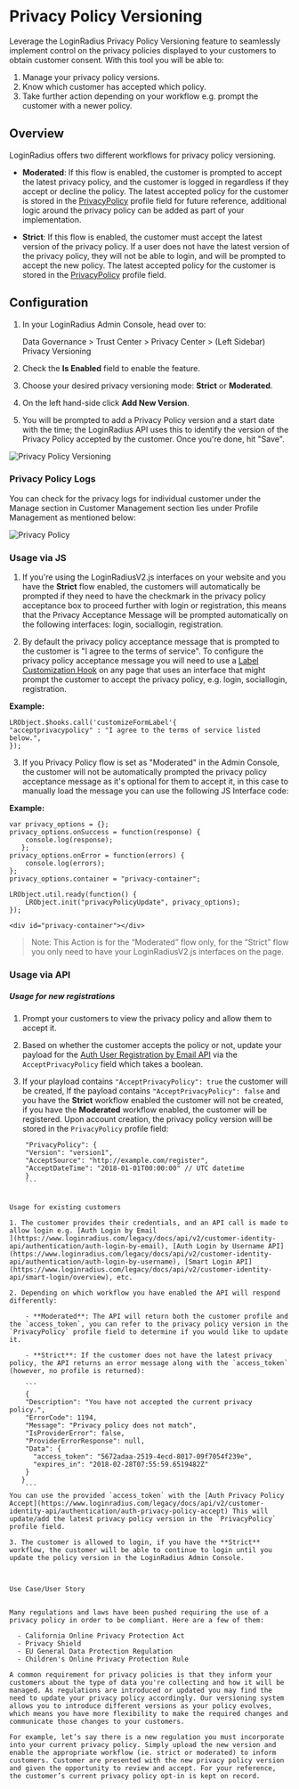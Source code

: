 # Privacy Policy Versioning

Leverage the LoginRadius Privacy Policy Versioning feature to seamlessly implement control on the privacy policies displayed to your customers to obtain customer consent. With this tool you will be able to: 

1. Manage your privacy policy versions.
2. Know which customer has accepted which policy.
3. Take further action depending on your workflow e.g. prompt the customer with a newer policy.


## Overview

LoginRadius offers two different workflows for privacy policy versioning.

- **Moderated**: If this flow is enabled, the customer is prompted to accept the latest privacy policy, and the customer is logged in regardless if they accept or decline the policy. The latest accepted policy for the customer is stored in the [PrivacyPolicy](https://www.loginradius.com/legacy/docs/api/v2/getting-started/data-points-and-response-codes/detailed-data-points) profile field for future reference, additional logic around the privacy policy can be added as part of your implementation. 


- **Strict**: If this flow is enabled, the customer must accept the latest version of the privacy policy. If a user does not have the latest version of the privacy policy, they will not be able to login, and will be prompted to accept the new policy. The latest accepted policy for the customer is stored in the [PrivacyPolicy](https://www.loginradius.com/legacy/docs/api/v2/getting-started/data-points-and-response-codes/detailed-data-points) profile field.


## Configuration

1. In your LoginRadius Admin Console, head over to:

	Data Governance > Trust Center > Privacy Center > (Left Sidebar) Privacy Versioning 

2. Check the **Is Enabled** field to enable the feature. 

3. Choose your desired privacy versioning mode: **Strict** or **Moderated**.

4. On the left hand-side click **Add New Version**.

3. You will be prompted to add a Privacy Policy version and a start date with the time; the LoginRadius API uses this to identify the version of the Privacy Policy accepted by the customer. Once you're done, hit "Save".

![Privacy Policy Versioning](https://apidocs.lrcontent.com/images/ppv1_23705e91ce0a279668.20076225.gif "Privacy Policy Versioning")

### Privacy Policy Logs


You can check for the privacy logs for individual customer under the Manage section in Customer Management section lies under Profile Management as mentioned below:

![Privacy Policy](https://apidocs.lrcontent.com/images/Customer-Managem_3127361d4f58992f6c1.25551330.png "Privacy Policy")

### Usage via JS 

1. If you're using the LoginRadiusV2.js interfaces on your website and you have the **Strict** flow enabled, the customers will automatically be prompted if they need to have the checkmark in the privacy policy acceptance box to proceed further with login or registration, this means that the Privacy Acceptance Message will be prompted automatically on the following interfaces: login, sociallogin, registration. 

2. By default the privacy policy acceptance message that is prompted to the customer is "I agree to the terms of service". To configure the privacy policy acceptance message you will need to use a [Label Customization Hook](https://www.loginradius.com/legacy/docs/api/v2/deployment/js-libraries/javascript-hooks#labelcustomizationhook1) on any page that uses an interface that might prompt the customer to accept the privacy policy, e.g. login, sociallogin, registration.

  **Example:**
  ```
  LRObject.$hooks.call('customizeFormLabel'{
  "acceptprivacypolicy" : "I agree to the terms of service listed below.",
  });
  ```

3. If you Privacy Policy flow is set as "Moderated" in the Admin Console, the customer will not be automatically prompted the privacy policy acceptance message as it's optional for them to accept it, in this case to manually load the message you can use the following JS Interface code:

  **Example:**
  ```
  var privacy_options = {};
  privacy_options.onSuccess = function(response) {
      console.log(response);
     };
  privacy_options.onError = function(errors) {
      console.log(errors);
  };
  privacy_options.container = "privacy-container";

  LRObject.util.ready(function() {
      LRObject.init("privacyPolicyUpdate", privacy_options);
  });
  ```

  `<div id="privacy-container"></div>`

  > Note: This Action is for the “Moderated” flow only, for the “Strict” flow you only need to have your LoginRadiusV2.js interfaces on the page.

	

### Usage via API


##### Usage for new registrations

1. Prompt your customers to view the privacy policy and allow them to accept it.

2. Based on whether the customer accepts the policy or not, update your payload for the [Auth User Registration by Email API](https://www.loginradius.com/legacy/docs/api/v2/customer-identity-api/authentication/auth-user-registration-by-email) via the `AcceptPrivacyPolicy` field which takes a boolean.

3. If your playload contains `"AcceptPrivacyPolicy": true` the customer will be created, If the payload contains `"AcceptPrivacyPolicy": false` and you have the **Strict** workflow enabled the customer will not be created, if you have the **Moderated** workflow enabled, the customer will be registered. Upon account creation, the privacy policy version will be stored in the `PrivacyPolicy` profile field:


```
	"PrivacyPolicy": {
	"Version": "version1",
	"AcceptSource": "http://example.com/register",
	"AcceptDateTime": "2018-01-01T00:00:00" // UTC datetime
	}
	```


Usage for existing customers

1. The customer provides their credentials, and an API call is made to allow login e.g. [Auth Login by Email
](https://www.loginradius.com/legacy/docs/api/v2/customer-identity-api/authentication/auth-login-by-email), [Auth Login by Username API](https://www.loginradius.com/legacy/docs/api/v2/customer-identity-api/authentication/auth-login-by-username), [Smart Login API](https://www.loginradius.com/legacy/docs/api/v2/customer-identity-api/smart-login/overview), etc.

2. Depending on which workflow you have enabled the API will respond differently:

	- **Moderated**: The API will return both the customer profile and the `access_token`, you can refer to the privacy policy version in the `PrivacyPolicy` profile field to determine if you would like to update it.

	- **Strict**: If the customer does not have the latest privacy policy, the API returns an error message along with the `access_token` (however, no profile is returned):
	
	```
    {
    "Description": "You have not accepted the current privacy policy.",
    "ErrorCode": 1194,
    "Message": "Privacy policy does not match",
    "IsProviderError": false,
    "ProviderErrorResponse": null,
    "Data": {
      "access_token": "5672adaa-2519-4ecd-8017-09f7054f239e",
      "expires_in": "2018-02-28T07:55:59.6519482Z"
    }
   }
	```
You can use the provided `access_token` with the [Auth Privacy Policy Accept](https://www.loginradius.com/legacy/docs/api/v2/customer-identity-api/authentication/auth-privacy-policy-accept) This will update/add the latest privacy policy version in the `PrivacyPolicy` profile field.

3. The customer is allowed to login, if you have the **Strict** workflow, the customer will be able to continue to login until you update the policy version in the LoginRadius Admin Console.



Use Case/User Story


Many regulations and laws have been pushed requiring the use of a privacy policy in order to be compliant. Here are a few of them:

  - California Online Privacy Protection Act
  - Privacy Shield
  - EU General Data Protection Regulation
  - Children's Online Privacy Protection Rule

A common requirement for privacy policies is that they inform your customers about the type of data you're collecting and how it will be managed. As regulations are introduced or updated you may find the need to update your privacy policy accordingly. Our versioning system allows you to introduce different versions as your policy evolves, which means you have more flexibility to make the required changes and communicate those changes to your customers. 

For example, let’s say there is a new regulation you must incorporate into your current privacy policy. Simply upload the new version and enable the appropriate workflow (ie. strict or moderated) to inform customers. Customer are presented with the new privacy policy version and given the opportunity to review and accept. For your reference, the customer’s current privacy policy opt-in is kept on record.

